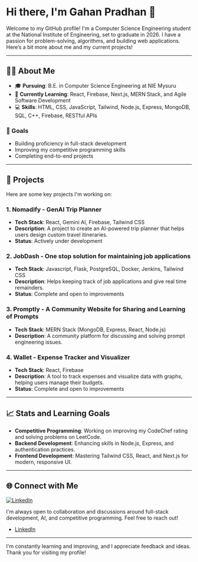 # Hi there, I'm Gahan Pradhan 👋

Welcome to my GitHub profile! I'm a Computer Science Engineering student at the National Institute of Engineering, set to graduate in 2026.
I have a passion for problem-solving, algorithms, and building web applications. Here’s a bit more about me and my current projects!

---

## 👨‍💻 About Me

- 🎓 **Pursuing**: B.E. in Computer Science Engineering at NIE Mysuru
- 🌱 **Currently Learning**: React, Firebase, Next.js, MERN Stack, and Agile Software Development
- 💻 **Skills**: HTML, CSS, JavaScript, Tailwind, Node.js, Express, MongoDB, SQL, C++, Firebase, RESTful APIs

### 🎯 Goals
- Building proficiency in full-stack development
- Improving my competitive programming skills
- Completing end-to-end projects

---

## 🚀 Projects

Here are some key projects I'm working on:

### 1. Nomadify - GenAI Trip Planner
   - **Tech Stack**: React, Gemini AI, Firebase, Tailwind CSS
   - **Description**: A project to create an AI-powered trip planner that helps users design custom travel itineraries.
   - **Status**: Actively under development

### 2. JobDash - One stop solution for maintaining job applications
   - **Tech Stack**: Javascript, Flask, PostgreSQL, Docker, Jenkins, Tailwind CSS
   - **Description**: Helps keeping track of job applications and give real time remainders.
   - **Status**: Complete and open to improvements

### 3. Promptly - A Community Website for Sharing and Learning of Prompts
   - **Tech Stack**: MERN Stack (MongoDB, Express, React, Node.js)
   - **Description**: A community platform for discussing and solving prompt engineering issues.

### 4. Wallet - Expense Tracker and Visualizer
   - **Tech Stack**: React, Firebase
   - **Description**: A tool to track expenses and visualize data with graphs, helping users manage their budgets.
   - **Status**: Complete and open to improvements

---

## 📈 Stats and Learning Goals

- **Competitive Programming**: Working on improving my CodeChef rating and solving problems on LeetCode.
- **Backend Development**: Enhancing skills in Node.js, Express, and authentication practices.
- **Frontend Development**: Mastering Tailwind CSS, React, and Next.js for modern, responsive UI.

---

## 🌐 Connect with Me

[![LinkedIn](https://img.shields.io/badge/LinkedIn-0077B5?logo=linkedin&logoColor=white)](https://www.linkedin.com/in/gahan-pradhan-7b9788252/)

I'm always open to collaboration and discussions around full-stack development, AI, and competitive programming. Feel free to reach out!

- [LinkedIn](https://www.linkedin.com/in/gahan-pradhan-7b9788252/)


---

I'm constantly learning and improving, and I appreciate feedback and ideas. Thank you for visiting my profile!
